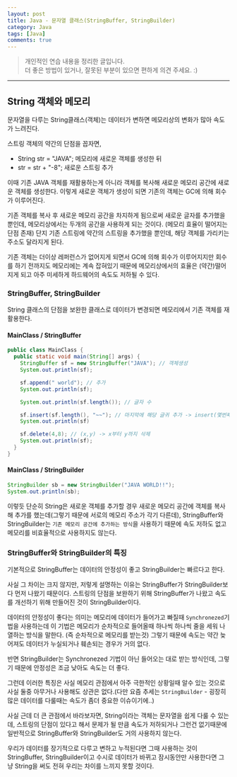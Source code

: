 ```yaml
---
layout: post
title: Java - 문자열 클래스(StringBuffer, StringBuilder)
category: Java
tags: [Java]
comments: true
---
```


> 개인적인 연습 내용을 정리한 글입니다.      
> 더 좋은 방법이 있거나, 잘못된 부분이 있으면 편하게 의견 주세요. :)

<hr>

## String 객체와 메모리

문자열을 다루는 String클래스(객체)는 데이터가 변하면 메모리상의 변화가 많아 속도가 느려진다.

스트링 객체의 약간의 단점을 꼽자면,

- String str = "JAVA";  메모리에 새로운 객체를 생성한 뒤
- str = str + "-8";  새로운 스트링 추가

이때 기존 JAVA 객체를 재활용하는게 아니라 객체를 복사해 새로운 메모리 공간에 새로운 객체를 생성한다. 이렇게 새로운 객체가 생성이 되면 기존의 객체는 GC에 의해 회수가 이루어진다.

기존 객체를 복사 후 새로운 메모리 공간을 차지하게 됨으로써 새로운 글자를 추가했을 뿐인데, 메모리상에서는 두개의 공간을 사용하게 되는 것이다. (메모리 효율이 떨어지는 단점 존재) 단지 기존 스트링에 약간의 스트링을 추가했을 뿐인데, 해당 객체를 가리키는 주소도 달라지게 된다.

기존 객체는 더이상 레퍼런스가 없어지게 되면서 GC에 의해 회수가 이루어지지만 회수를 하기 전까지도 메모리에는 계속 잡혀있기 때문에 메모리상에서의 효율은 (약간)떨어지게 되고 아주 미세하게 하드웨어의 속도도 저하될 수 있다.

### StringBuffer, StringBuilder

String 클래스의 단점을 보완한 클래스로 데이터가 변경되면 메모리에서 기존 객체를 재활용한다.


#### MainClass / StringBuffer

```java
public class MainClass {
  public static void main(String[] args) {
    StringBuffer sf = new StringBuffer("JAVA"); // 객체생성
    System.out.println(sf);

    sf.append(" world"); // 추가
    System.out.println(sf);

    System.out.println(sf.length()); // 글자 수

    sf.insert(sf.length(), "~~"); // 마지막에 해당 글귀 추가 -> insert(몇번째에 ~추가)
    System.out.println(sf)  

    sf.delete(4,8); // (x,y) -> x부터 y까지 삭제
    System.out.println(sf);
  }
}
```


#### MainClass / StringBuilder

```java
StringBuilder sb = new StringBuilder("JAVA WORLD!!");
System.out.println(sb);
```

이렇듯 단순히 String은 새로운 객체를 추가할 경우 새로운 메모리 공간에 객체를 복사해 추가를 했는데(그렇기 때문에 서로의 메모리 주소가 각기 다른데), StringBuffer와 StringBuilder는 `기존 메모리 공간에 추가하는 방식`을 사용하기 때문에 속도 저하도 없고 메모리를 비효율적으로 사용하지도 않는다.


### StringBuffer와 StringBuilder의 특징

기본적으로 StringBuffer는 데이터의 안정성이 좋고 StringBuilder는 빠르다고 한다.

사실 그 차이는 크지 않지만, 저렇게 설명하는 이유는 StringBuffer가 StringBuilder보다 먼저 나왔기 때문이다. 스트링의 단점을 보완하기 위해 StringBuffer가 나왔고 속도를 개선하기 위해 만들어진 것이 StringBuilder이다.

데이터의 안정성이 좋다는 의미는 메모리에 데이터가 들어가고 빠질때 `Synchronezed`기법을 사용하는데 이 기법은 메모리가 순차적으로 들어올때 하나씩 하나씩 줄을 세워 나열하는 방식을 말한다. (즉 순차적으로 메모리를 받는것) 그렇기 때문에 속도는 약간 늦어져도 데이터가 누실되거나 훼손되는 경우가 거의 없다.

반면 StringBuilder는 Synchronezed 기법이 아닌 들어오는 대로 받는 방식인데, 그렇기 때문에 안정성은 조금 낮아도 속도는 더 좋다.

그런데 이러한 특징은 사실 메모리 관점에서 아주 극한적인 상황일때 알수 있는 것으로 사실 둘중 아무거나 사용해도 상관은 없다.(다만 요즘 추세는 `StringBuilder` - 굉장히 많은 데이터를 다룰때는 속도가 좀더 중요한 이슈이기에..)

사실 근데 더 큰 관점에서 바라보자면, String이라는 객체는 문자열을 쉽게 다룰 수 있는데, 스트링의 단점이 있다고 해서 문제가 될 만큼 속도가 저하되거나 그런건 없기때문에 일반적으로 StringBuffer와 StringBuilder도 거의 사용하지 않는다.

우리가 데이터를 장기적으로 다루고 변하고 누적된다면 그때 사용하는 것이 StringBuffer, StringBuilder이고 수시로 데이터가 바뀌고 잠시동안만 사용한다면 그냥 String을 써도 전혀 우리는 차이를 느끼지 못할 것이다.

